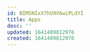```yaml
---
id: BIM5NIxX7hU9V6wiPLdYI
title: Apps
desc: ''
updated: 1641409812976
created: 1641409812976
---
```


